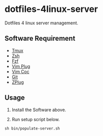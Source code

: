 # dotfiles-4linux-server
Dotfiles 4 linux server management.

## Software Requirement

- [Tmux](https://github.com/tmux/tmux/wiki)
- [Zsh](https://www.zsh.org/)
- [Fzf](https://github.com/junegunn/fzf)
- [Vim Plug](https://github.com/junegunn/vim-plug)
- [Vim Coc](https://github.com/neoclide/coc.nvim)
- [Git](https://git-scm.com/)
- [ZPlug](https://github.com/zplug/zplug)

## Usage
1. Install the Software above.

2. Run setup script below.
```
sh bin/populate-server.sh
```
